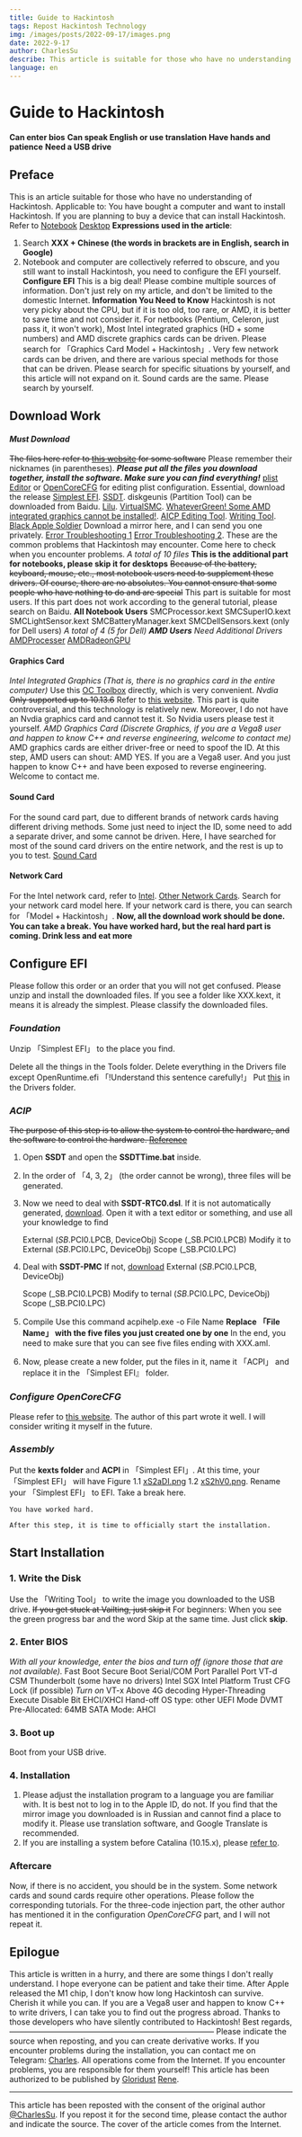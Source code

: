 ```yaml
---
title: Guide to Hackintosh
tags: Repost Hackintosh Technology
img: /images/posts/2022-09-17/images.png
date: 2022-9-17
author: CharlesSu
describe: This article is suitable for those who have no understanding of Hackintosh. This article has been reposted with the consent of the original author @CharlesSu. If you repost it for the second time, please contact the author and indicate the source. The cover of the article comes from the Internet.
language: en
---
```

# Guide to Hackintosh
**Can enter bios**
**Can speak English or use translation**
**Have hands and patience**
**Need a USB drive**
## **Preface**
This is an article suitable for those who have no understanding of Hackintosh.
Applicable to: You have bought a computer and want to install Hackintosh.
If you are planning to buy a device that can install Hackintosh.
Refer to [Notebook](https://github.com/daliansky/Hackintosh) [Desktop](https://macx.top/18202.html)
**Expressions used in the article**:
1. Search **XXX + Chinese (the words in brackets are in English, search in Google)**
2. Notebook and computer are collectively referred to
obscure, and you still want to install Hackintosh, you need to configure the EFI yourself.
**Configure EFI**
This is a big deal!
Please combine multiple sources of information.
Don't just rely on my article, and don't be limited to the domestic Internet.
**Information You Need to Know**
Hackintosh is not very picky about the CPU, but if it is too old, too rare, or AMD, it is better to save time and not consider it. For netbooks (Pentium, Celeron, just pass it, it won't work),
Most Intel integrated graphics (HD + some numbers) and AMD discrete graphics cards can be driven. Please search for 「Graphics Card Model + Hackintosh」.
Very few network cards can be driven, and there are various special methods for those that can be driven.
Please search for specific situations by yourself, and this article will not expand on it.
Sound cards are the same. Please search by yourself.
## **Download Work**
#### *Must Download*
~~The files here refer to [this website](https://dortania.github.io/OpenCore-Install-Guide/ktext.html#must-haves) for some software~~
Please remember their nicknames (in parentheses).
***Please put all the files you download together, install the software. Make sure you can find everything!***
[plist Editor](https://github.com/corpnewt/ProperTree) or [OpenCoreCFG](https://mackie100projects.altervista.org/opencore-configurator/) for editing plist configuration.
Essential, download the release [Simplest EFI](https://github.com/acidanthera/OpenCorePkg/releases).
[SSDT](https://github.com/corpnewt/SSDTTime).
diskgeunis (Partition Tool) can be downloaded from Baidu.
[Lilu](https://github.com/acidanthera/Lilu/releases).
[VirtualSMC](https://github.com/acidanthera/VirtualSMC/releases).
[WhateverGreen! Some AMD integrated graphics cannot be installed!](https://github.com/acidanthera/WhateverGreen/releases).
[AICP Editing Tool](https://acpica.org/downloads/binary-tools).
[Writing Tool](https://github.com/balena-io/etcher/releases/download/v1.7.9/balenaEtcher-Setup-1.7.9.exe).
[Black Apple Soldier](https://blog.daliansky.net/) Download a mirror here, and I can send you one privately.
[Error Troubleshooting 1](https://shuiyunxc.gitee.io/2020/04/06/Faults/index/) [Error Troubleshooting 2](https://apple.sqlsec.com/10-%E6%8E%92%E9%94%99/).
These are the common problems that Hackintosh may encounter. Come here to check when you encounter problems.
*A total of 10 files*
**This is the additional part for notebooks, please skip it for desktops**
~~Because of the battery, keyboard, mouse, etc., most notebook users need to supplement these drivers. Of course, there are no absolutes. You cannot ensure that some people who have nothing to do and are special~~
This part is suitable for most users. If this part does not work according to the general tutorial, please search on Baidu.
**All Notebook Users**
SMCProcessor.kext
SMCSuperIO.kext
SMCLightSensor.kext
SMCBatteryManager.kext
SMCDellSensors.kext (only for Dell users)
*A total of 4 (5 for Dell)*
*__AMD Users__ Need Additional Drivers*
[AMDProcesser](https://github.com/trulyspinach/SMCAMDProcessor)
[AMDRadeonGPU](https://github.com/aluveitie/RadeonSensor)
#### **Graphics Card**
*Intel Integrated Graphics (That is, there is no graphics card in the entire computer)*
Use this [OC Toolbox](https://www.123pan.com/s/rd39-MkpOd) directly, which is very convenient.
*Nvdia*
 ~~Only supported up to 10.13.6~~
Refer to [this website](https://www.bilibili.com/video/BV1wr4y1r78X?spm_id_from=333.337.search-card.all.click&vd_source=b2ed1387674e77df3a3f4f6acfe5a846).
This part is quite controversial, and this technology is relatively new. Moreover, I do not have an Nvdia graphics card and cannot test it.
So Nvidia users please test it yourself.
*AMD Graphics Card (Discrete Graphics, if you are a Vega8 user and happen to know C++ and reverse engineering, welcome to contact me)*
AMD graphics cards are either driver-free or need to spoof the ID.
At this step, AMD users can shout: AMD YES.
If you are a Vega8 user.
And you just happen to know C++ and have been exposed to reverse engineering. Welcome to contact me.
#### **Sound Card**
For the sound card part, due to different brands of network cards having different driving methods.
Some just need to inject the ID, some need to add a separate driver, and some cannot be driven.
Here, I have searched for most of the sound card drivers on the entire network, and the rest is up to you to test.
[Sound Card](https://radcliffe.vercel.app/post/hei-ping-guo-sheng-qia-qu-dong/)
#### **Network Card**
For the Intel network card, refer to [Intel](https://zhuanlan.zhihu.com/p/299695036).
[Other Network Cards](https://zhuanlan.zhihu.com/p/339648390).
Search for your network card model here.
If your network card is there, you can search for 「Model + Hackintosh」.
**Now, all the download work should be done. You can take a break. You have worked hard, but the real hard part is coming. Drink less and eat more**
## **Configure EFI**
Please follow this order or an order that you will not get confused.
Please unzip and install the downloaded files. If you see a folder like XXX.kext, it means it is already the simplest.
Please classify the downloaded files.
### *Foundation*
 Unzip 「Simplest EFI」 to the place you find.

Delete all the things in the Tools folder.
Delete everything in the Drivers file except OpenRuntime.efi 「!Understand this sentence carefully!」
Put [this](https://github.com/acidanthera/OcBinaryData/blob/master/Drivers/HfsPlus.efi) in the Drivers folder.
### *ACIP*
~~The purpose of this step is to allow the system to control the hardware, and the software to control the hardware.
[Reference](https://www.bilibili.com/read/cv10117507/)~~
1. Open __**SSDT**__ and open the __**SSDTTime.bat**__ inside.
2. In the order of 「4, 3, 2」 (the order cannot be wrong), three files will be generated.
3. Now we need to deal with **SSDT-RTC0.dsl**.
If it is not automatically generated, [download](https://github.com/acidanthera/OpenCorePkg/tree/master/Docs/AcpiSamples/Source/SSDT-RTC0.dsl).
Open it with a text editor or something, and use all your knowledge to find

    External (_SB_.PCI0.LPCB, DeviceObj)
    Scope (_SB.PCI0.LPCB)
Modify it to
    External (_SB_.PCI0.LPC, DeviceObj)
    Scope (_SB.PCI0.LPC)
4. Deal with **SSDT-PMC**
If not, [download](https://github.com/acidanthera/OpenCorePkg/tree/master/Docs/AcpiSamples/Source/SSDT-PMC.dsl)
    External (_SB_.PCI0.LPCB, DeviceObj)

    Scope (_SB.PCI0.LPCB)
 Modify to
    ternal (_SB_.PCI0.LPC, DeviceObj) 
    Scope (_SB.PCI0.LPC) 
 5. Compile
 Use this command
    acpihelp.exe -o File Name
**Replace 「File Name」 with the five files you just created one by one**
In the end, you need to make sure that you can see five files ending with XXX.aml.
6. Now, please create a new folder, put the files in it, name it 「ACPI」 and replace it in the 「Simplest EFI』 folder.
### *Configure OpenCoreCFG*
Please refer to [this website](https://post.smzdm.com/p/aqm8nxvx/). The author of this part wrote it well. I will consider writing it myself in the future.
### *Assembly*
Put the **kexts folder** and **ACPI** in 「Simplest EFI」.
At this time, your 「Simplest EFI」 will have Figure 1.1 [xS2aDI.png](https://s1.ax1x.com/2022/09/17/xS2aDI.png) 1.2 [xS2hV0.png](https://s1.ax1x.com/2022/09/17/xS2hV0.png).
Rename your 「Simplest EFI」 to EFI.
    Take a break here.

    You have worked hard.

    After this step, it is time to officially start the installation.
## **Start Installation**
### 1. Write the Disk
Use the 「Writing Tool」 to write the image you downloaded to the USB drive.
~~If you get stuck at Vailting, just skip it~~
For beginners: When you see the green progress bar and the word Skip at the same time.
Just click **skip**.
### 2. Enter BIOS
*With all your knowledge, enter the bios and turn off (ignore those that are not available).*
    Fast Boot
    Secure Boot
    Serial/COM Port
    Parallel Port
    VT-d 
    CSM
    Thunderbolt (some have no drivers)
    Intel SGX
    Intel Platform Trust
    CFG Lock (if possible)
*Turn on*
    VT-x
    Above 4G decoding
    Hyper-Threading
    Execute Disable Bit
    EHCI/XHCI Hand-off
    OS type: other 
    UEFI Mode
    DVMT Pre-Allocated: 64MB
    SATA Mode: AHCI
### 3. Boot up
Boot from your USB drive.
### 4. Installation
1. Please adjust the installation program to a language you are familiar with. It is best not to log in to the Apple ID, do not.
If you find that the mirror image you downloaded is in Russian and cannot find a place to modify it.
Please use translation software, and Google Translate is recommended.
2. If you are installing a system before Catalina (10.15.x), please [refer to](https://www.applex.net/threads/macos-mojave.93508/).
### **Aftercare**
Now, if there is no accident, you should be in the system.
Some network cards and sound cards require other operations. Please follow the corresponding tutorials.
For the three-code injection part, the other author has mentioned it in the configuration *OpenCoreCFG* part, and I will not repeat it.
## **Epilogue**
This article is written in a hurry, and there are some things I don't really understand. I hope everyone can be patient and take their time.
After Apple released the M1 chip, I don't know how long Hackintosh can survive. Cherish it while you can.
If you are a Vega8 user and happen to know C++ to write drivers, I can take you to find out the progress abroad.
Thanks to those developers who have silently contributed to Hackintosh!
Best regards,
——————————————————————————
Please indicate the source when reposting, and you can create derivative works.
If you encounter problems during the installation, you can contact me on Telegram: [Charles](https://t.me/Mistry_Rain).
All operations come from the Internet. If you encounter problems, you are responsible for them yourself!
This article has been authorized to be published by [Gloridust](https://gloridust.xyz/) [Rene](https://rene.wang/).
* * *
This article has been reposted with the consent of the original author [@CharlesSu](t.me/Mistry_Rain). If you repost it for the second time, please contact the author and indicate the source.
The cover of the article comes from the Internet.
